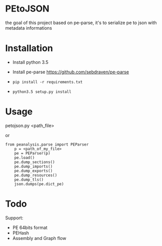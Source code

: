 PEtoJSON
==========

the goal of this project based on pe-parse, it's to serialize pe to json with metadata informations


Installation
=============

* Install python 3.5


* Install pe-parse https://github.com/sebdraven/pe-parse 


* ` pip install -r requirements.txt `


* `python3.5 setup.py install`

Usage
=======

petojson.py <path_file> 

or

    from peanalysis.parse import PEParser 
        p = <path_of_my_file>
        pe = PEParser(p)
        pe.load()
        pe.dump_sections()
        pe.dump_imports()
        pe.dump_exports()
        pe.dump_resources()
        pe.dump_tls() 
        json.dumps(pe.dict_pe)

Todo
=======

Support:

* PE 64bits format
* PEHash
* Assembly and Graph flow
